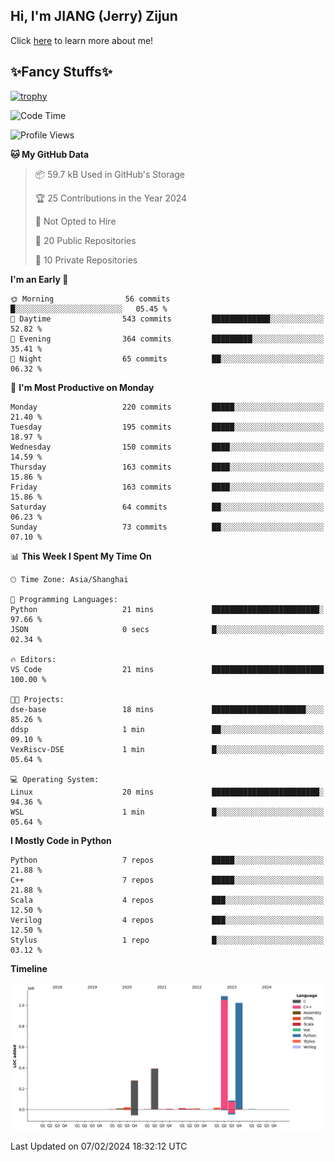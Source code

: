 ## Hi, I'm JIANG (Jerry) Zijun

Click [here](https://jzjerry.github.io/about/) to learn more about me!

## ✨Fancy Stuffs✨
[![trophy](https://github-profile-trophy.vercel.app/?username=jzjerry&theme=onedark)](https://github.com/ryo-ma/github-profile-trophy)
<!--START_SECTION:waka-->
![Code Time](http://img.shields.io/badge/Code%20Time-249%20hrs-blue)

![Profile Views](http://img.shields.io/badge/Profile%20Views-0-blue)

**🐱 My GitHub Data** 

> 📦 59.7 kB Used in GitHub's Storage 
 > 
> 🏆 25 Contributions in the Year 2024
 > 
> 🚫 Not Opted to Hire
 > 
> 📜 20 Public Repositories 
 > 
> 🔑 10 Private Repositories 
 > 
**I'm an Early 🐤** 

```text
🌞 Morning                56 commits          █░░░░░░░░░░░░░░░░░░░░░░░░   05.45 % 
🌆 Daytime                543 commits         █████████████░░░░░░░░░░░░   52.82 % 
🌃 Evening                364 commits         █████████░░░░░░░░░░░░░░░░   35.41 % 
🌙 Night                  65 commits          ██░░░░░░░░░░░░░░░░░░░░░░░   06.32 % 
```
📅 **I'm Most Productive on Monday** 

```text
Monday                   220 commits         █████░░░░░░░░░░░░░░░░░░░░   21.40 % 
Tuesday                  195 commits         █████░░░░░░░░░░░░░░░░░░░░   18.97 % 
Wednesday                150 commits         ████░░░░░░░░░░░░░░░░░░░░░   14.59 % 
Thursday                 163 commits         ████░░░░░░░░░░░░░░░░░░░░░   15.86 % 
Friday                   163 commits         ████░░░░░░░░░░░░░░░░░░░░░   15.86 % 
Saturday                 64 commits          ██░░░░░░░░░░░░░░░░░░░░░░░   06.23 % 
Sunday                   73 commits          ██░░░░░░░░░░░░░░░░░░░░░░░   07.10 % 
```


📊 **This Week I Spent My Time On** 

```text
🕑︎ Time Zone: Asia/Shanghai

💬 Programming Languages: 
Python                   21 mins             ████████████████████████░   97.66 % 
JSON                     0 secs              █░░░░░░░░░░░░░░░░░░░░░░░░   02.34 % 

🔥 Editors: 
VS Code                  21 mins             █████████████████████████   100.00 % 

🐱‍💻 Projects: 
dse-base                 18 mins             █████████████████████░░░░   85.26 % 
ddsp                     1 min               ██░░░░░░░░░░░░░░░░░░░░░░░   09.10 % 
VexRiscv-DSE             1 min               █░░░░░░░░░░░░░░░░░░░░░░░░   05.64 % 

💻 Operating System: 
Linux                    20 mins             ████████████████████████░   94.36 % 
WSL                      1 min               █░░░░░░░░░░░░░░░░░░░░░░░░   05.64 % 
```

**I Mostly Code in Python** 

```text
Python                   7 repos             █████░░░░░░░░░░░░░░░░░░░░   21.88 % 
C++                      7 repos             █████░░░░░░░░░░░░░░░░░░░░   21.88 % 
Scala                    4 repos             ███░░░░░░░░░░░░░░░░░░░░░░   12.50 % 
Verilog                  4 repos             ███░░░░░░░░░░░░░░░░░░░░░░   12.50 % 
Stylus                   1 repo              █░░░░░░░░░░░░░░░░░░░░░░░░   03.12 % 
```



**Timeline**

![Lines of Code chart](https://raw.githubusercontent.com/Jzjerry/Jzjerry/main/assets/bar_graph.png)


 Last Updated on 07/02/2024 18:32:12 UTC
<!--END_SECTION:waka-->
